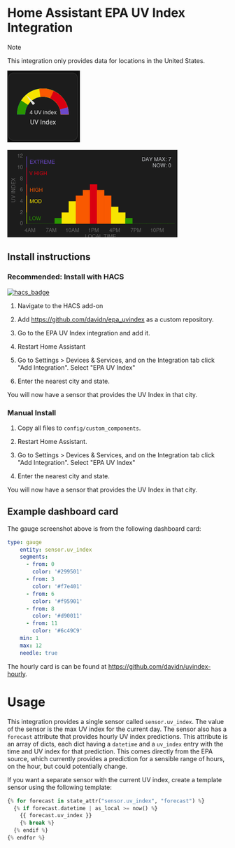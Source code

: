 # Home Assistant EPA UV Index Integration

> [!NOTE]
This integration only provides data for locations in the United States.

![Dashboard card showing UV Index](screenshot.png)

![Dashboard card showing UV Index Hourly](hourly_screenshot.png)

## Install instructions

### Recommended: Install with HACS

[![hacs_badge](https://img.shields.io/badge/HACS-Custom-41BDF5.svg?style=for-the-badge)](https://github.com/hacs/integration)

1. Navigate to the HACS add-on

2. Add https://github.com/davidn/epa_uvindex as a custom repository.

3. Go to the EPA UV Index integration and add it.

4. Restart Home Assistant

5. Go to Settings > Devices & Services, and on the Integration tab click "Add Integration". Select "EPA UV Index"

6. Enter the nearest city and state.

You will now have a sensor that provides the UV Index in that city.


### Manual Install

1. Copy all files to `config/custom_components`.

2. Restart Home Assistant.

3. Go to Settings > Devices & Services, and on the Integration tab click "Add Integration". Select "EPA UV Index"

4. Enter the nearest city and state.

You will now have a sensor that provides the UV Index in that city.

## Example dashboard card

The gauge screenshot above is from the following dashboard card:
```yaml
type: gauge
    entity: sensor.uv_index
    segments:
      - from: 0
        color: '#299501'
      - from: 3
        color: '#f7e401'
      - from: 6
        color: '#f95901'
      - from: 8
        color: '#d90011'
      - from: 11
        color: '#6c49C9'
    min: 1
    max: 12
    needle: true
```

The hourly card is can be found at https://github.com/davidn/uvindex-hourly.

# Usage

This integration provides a single sensor called `sensor.uv_index`. The value of the sensor is the max UV index for the current day.  The sensor also has a `forecast` attribute that provides hourly UV index predictions. This attribute is an array of dicts, each dict having a `datetime` and a `uv_index` entry with the time and UV index for that prediction. This comes directly from the EPA source, which currently provides a prediction for a sensible range of hours, on the hour, but could potentially change.

If you want a separate sensor with the current UV index, create a template sensor using the following template:

```python
{% for forecast in state_attr("sensor.uv_index", "forecast") %}
  {% if forecast.datetime | as_local >= now() %}
    {{ forecast.uv_index }}
    {% break %}
  {% endif %}
{% endfor %}
```
